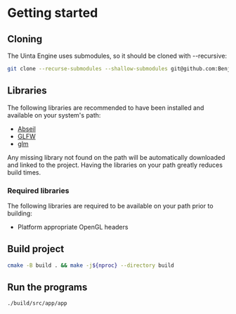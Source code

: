 # Getting started

## Cloning

The Uinta Engine uses submodules, so it should be cloned with --recursive:

```sh
git clone --recurse-submodules --shallow-submodules git@github.com:Benjman/uinta.git
```

## Libraries

The following libraries are recommended to have been installed and available on
your system's path:

* [Abseil](https://github.com/abseil/abseil-cpp)
* [GLFW](https://github.com/glfw/glfw)
* [glm](https://github.com/g-truc/glm)

Any missing library not found on the path will be automatically downloaded and
linked to the project. Having the libraries on your path greatly reduces build
times.

### Required libraries

The following libraries are required to be available on your path prior to building:

* Platform appropriate OpenGL headers

## Build project

```sh
cmake -B build . && make -j${nproc} --directory build
```

## Run the programs

```sh
./build/src/app/app
```

